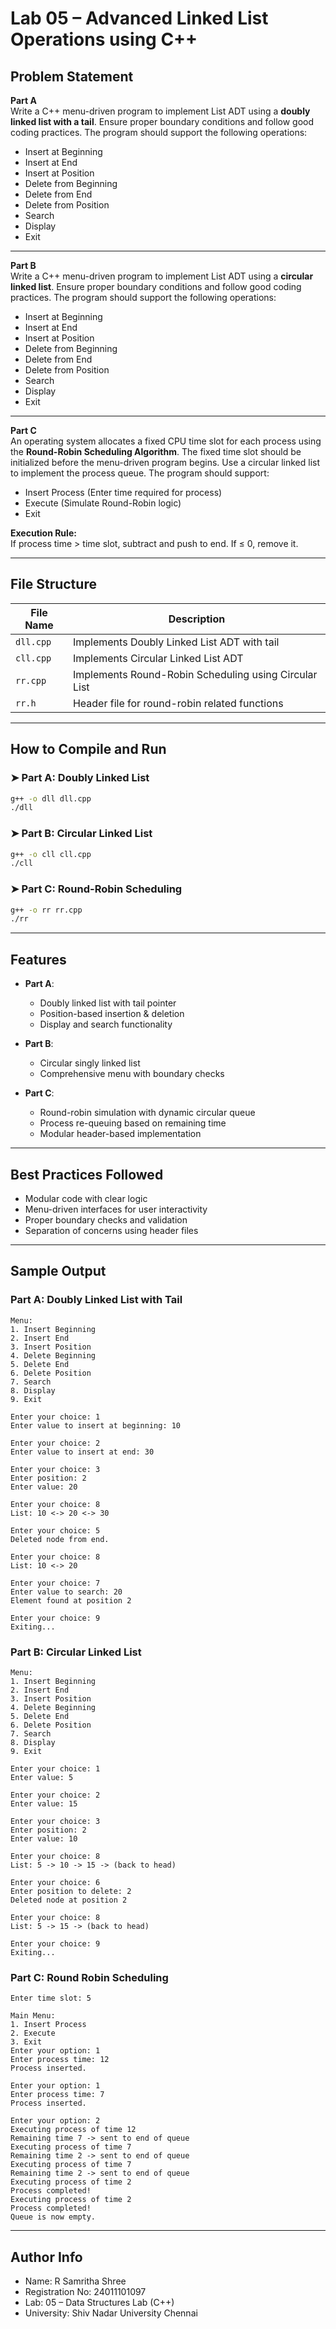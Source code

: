 # Lab 05 – Advanced Linked List Operations using C++

## Problem Statement

**Part A**  
Write a C++ menu-driven program to implement List ADT using a **doubly linked list with a tail**. Ensure proper boundary conditions and follow good coding practices. The program should support the following operations:

- Insert at Beginning  
- Insert at End  
- Insert at Position  
- Delete from Beginning  
- Delete from End  
- Delete from Position  
- Search  
- Display  
- Exit

---

**Part B**  
Write a C++ menu-driven program to implement List ADT using a **circular linked list**. Ensure proper boundary conditions and follow good coding practices. The program should support the following operations:

- Insert at Beginning  
- Insert at End  
- Insert at Position  
- Delete from Beginning  
- Delete from End  
- Delete from Position  
- Search  
- Display  
- Exit

---

**Part C**  
An operating system allocates a fixed CPU time slot for each process using the **Round-Robin Scheduling Algorithm**. The fixed time slot should be initialized before the menu-driven program begins. Use a circular linked list to implement the process queue. The program should support:

- Insert Process (Enter time required for process)  
- Execute (Simulate Round-Robin logic)  
- Exit

**Execution Rule:**  
If process time > time slot, subtract and push to end. If ≤ 0, remove it.

---

## File Structure

| File Name     | Description                                                |
|---------------|------------------------------------------------------------|
| `dll.cpp`     | Implements Doubly Linked List ADT with tail                |
| `cll.cpp`     | Implements Circular Linked List ADT                        |
| `rr.cpp`      | Implements Round-Robin Scheduling using Circular List      |
| `rr.h`        | Header file for round-robin related functions              |

---

## How to Compile and Run

### ➤ Part A: Doubly Linked List

```bash
g++ -o dll dll.cpp
./dll
```

### ➤ Part B: Circular Linked List

```bash
g++ -o cll cll.cpp
./cll
```

### ➤ Part C: Round-Robin Scheduling

```bash
g++ -o rr rr.cpp
./rr
```

---

## Features

- **Part A**:  
  - Doubly linked list with tail pointer  
  - Position-based insertion & deletion  
  - Display and search functionality  

- **Part B**:  
  - Circular singly linked list  
  - Comprehensive menu with boundary checks  

- **Part C**:  
  - Round-robin simulation with dynamic circular queue  
  - Process re-queuing based on remaining time  
  - Modular header-based implementation  

---

## Best Practices Followed

- Modular code with clear logic  
- Menu-driven interfaces for user interactivity  
- Proper boundary checks and validation  
- Separation of concerns using header files  

---

## Sample Output

### Part A: Doubly Linked List with Tail

```
Menu:
1. Insert Beginning
2. Insert End
3. Insert Position
4. Delete Beginning
5. Delete End
6. Delete Position
7. Search
8. Display
9. Exit

Enter your choice: 1
Enter value to insert at beginning: 10

Enter your choice: 2
Enter value to insert at end: 30

Enter your choice: 3
Enter position: 2
Enter value: 20

Enter your choice: 8
List: 10 <-> 20 <-> 30

Enter your choice: 5
Deleted node from end.

Enter your choice: 8
List: 10 <-> 20

Enter your choice: 7
Enter value to search: 20
Element found at position 2

Enter your choice: 9
Exiting...
```

### Part B: Circular Linked List

```
Menu:
1. Insert Beginning
2. Insert End
3. Insert Position
4. Delete Beginning
5. Delete End
6. Delete Position
7. Search
8. Display
9. Exit

Enter your choice: 1
Enter value: 5

Enter your choice: 2
Enter value: 15

Enter your choice: 3
Enter position: 2
Enter value: 10

Enter your choice: 8
List: 5 -> 10 -> 15 -> (back to head)

Enter your choice: 6
Enter position to delete: 2
Deleted node at position 2

Enter your choice: 8
List: 5 -> 15 -> (back to head)

Enter your choice: 9
Exiting...
```

### Part C: Round Robin Scheduling

```
Enter time slot: 5

Main Menu:
1. Insert Process
2. Execute
3. Exit
Enter your option: 1
Enter process time: 12
Process inserted.

Enter your option: 1
Enter process time: 7
Process inserted.

Enter your option: 2
Executing process of time 12
Remaining time 7 -> sent to end of queue
Executing process of time 7
Remaining time 2 -> sent to end of queue
Executing process of time 7
Remaining time 2 -> sent to end of queue
Executing process of time 2
Process completed!
Executing process of time 2
Process completed!
Queue is now empty.
```

---

## Author Info

- Name: R Samritha Shree  
- Registration No: 24011101097  
- Lab: 05 – Data Structures Lab (C++)  
- University: Shiv Nadar University Chennai  
